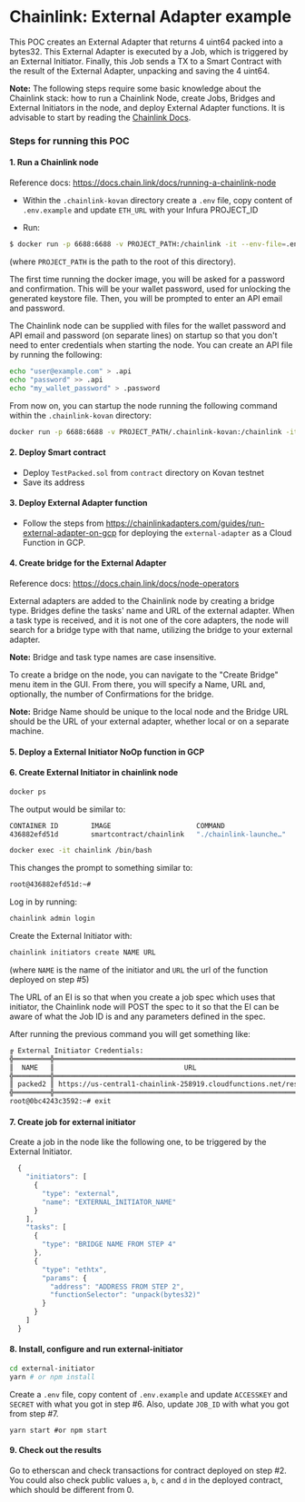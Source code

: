 # Chainlink: External Adapter example

This POC creates an External Adapter that returns 4 uint64 packed into a bytes32. This External Adapter is executed by a Job, which is triggered by an External Initiator. Finally, this Job sends a TX to a Smart Contract with the result of the External Adapter, unpacking and saving the 4 uint64.

**Note:** The following steps require some basic knowledge about the Chainlink stack: how to run a Chainlink Node, create Jobs, Bridges and External Initiators in the node, and deploy External Adapter functions. It is advisable to start by reading the [Chainlink Docs](https://docs.chain.link).

### Steps for running this POC

#### 1. Run a Chainlink node

  Reference docs: https://docs.chain.link/docs/running-a-chainlink-node

  - Within the `.chainlink-kovan` directory create a `.env` file, copy content of `.env.example` and update `ETH_URL` with your Infura PROJECT_ID

  - Run:
  ```bash
  $ docker run -p 6688:6688 -v PROJECT_PATH:/chainlink -it --env-file=.env smartcontract/chainlink local n
  ```
  (where `PROJECT_PATH` is the path to the root of this directory).

  The first time running the docker image, you will be asked for a password and confirmation. This will be your wallet password, used for unlocking the generated keystore file. Then, you will be prompted to enter an API email and password.

  The Chainlink node can be supplied with files for the wallet password and API email and password (on separate lines) on startup so that you don't need to enter credentials when starting the node. You can create an API file by running the following:

  ```bash
  echo "user@example.com" > .api
  echo "password" >> .api
  echo "my_wallet_password" > .password
  ```

  From now on, you can startup the node running the following command within the `.chainlink-kovan` directory:

  ```bash
  docker run -p 6688:6688 -v PROJECT_PATH/.chainlink-kovan:/chainlink -it --env-file=.env smartcontract/chainlink local n -p /chainlink/.password -a /chainlink/.api
  ```

#### 2. Deploy Smart contract

  - Deploy `TestPacked.sol` from `contract` directory on Kovan testnet
  - Save its address

#### 3. Deploy External Adapter function

  - Follow the steps from https://chainlinkadapters.com/guides/run-external-adapter-on-gcp for deploying the `external-adapter` as a Cloud Function in GCP.

#### 4. Create bridge for the External Adapter

  Reference docs: https://docs.chain.link/docs/node-operators

  External adapters are added to the Chainlink node by creating a bridge type. Bridges define the tasks' name and URL of the external adapter. When a task type is received, and it is not one of the core adapters, the node will search for a bridge type with that name, utilizing the bridge to your external adapter.

  **Note:** Bridge and task type names are case insensitive.

  To create a bridge on the node, you can navigate to the "Create Bridge" menu item in the GUI. From there, you will specify a Name, URL and, optionally, the number of Confirmations for the bridge.

  **Note:** Bridge Name should be unique to the local node and the Bridge URL should be the URL of your external adapter, whether local or on a separate machine.

#### 5. Deploy a External Initiator NoOp function in GCP

#### 6. Create External Initiator in chainlink node

  ```bash
  docker ps
  ```

  The output would be similar to:

  ```bash
  CONTAINER ID        IMAGE                     COMMAND                  CREATED             STATUS              PORTS                              NAMES
  436882efd51d        smartcontract/chainlink   "./chainlink-launche…"   33 minutes ago      Up 21 minutes       6688/tcp, 0.0.0.0:6688->6688/tcp   chainlink
  ```

  ```bash
  docker exec -it chainlink /bin/bash
  ```

  This changes the prompt to something similar to:

  ```bash
  root@436882efd51d:~#
  ```

  Log in by running:

  ```bash
  chainlink admin login
  ```

  Create the External Initiator with:

  ```bash
  chainlink initiators create NAME URL
  ```

  (where `NAME` is the name of the initiator and `URL` the url of the function deployed on step #5)

  The URL of an EI is so that when you create a job spec which uses that initiator, the Chainlink node will POST the spec to it so that the EI can be aware of what the Job ID is and any parameters defined in the spec.

  After running the previous command you will get something like:

  ```bash
  ╔ External Initiator Credentials:
  ╬═════════╬════════════════════════════════════════════════════════════════════╬══════════════════════════════════╬══════════════════════════════════════════════════════════════════╬══════════════════════════════════════════════════════════════════╬══════════════════════════════════════════════════════════════════╬
  ║  NAME   ║                                URL                                 ║            ACCESSKEY             ║                              SECRET                              ║                          OUTGOINGTOKEN                           ║                          OUTGOINGSECRET                          ║
  ╬═════════╬════════════════════════════════════════════════════════════════════╬══════════════════════════════════╬══════════════════════════════════════════════════════════════════╬══════════════════════════════════════════════════════════════════╬══════════════════════════════════════════════════════════════════╬
  ║ packed2 ║ https://us-central1-chainlink-258919.cloudfunctions.net/responseEI ║ 4dde7ecc776948d885f488781b5d6f3e ║ 2D8YR3qMJlMKQAn15dlHM0yht40RbxwHLdN+t0cCVHQPHw6PvoIih2uMde7SwBrW ║ DGCLy/htolu7+DgUL9fTh8mowu7DyPd6wyH6Pn1OSzPq17mOSEj4tg8x/5onp31j ║ iIb8rflQLB56tkBiKU9VusxWSBwtW1tm7bwy/RfJlrlZKnxhAkquykcr8o/57WYr ║
  ╬═════════╬════════════════════════════════════════════════════════════════════╬══════════════════════════════════╬══════════════════════════════════════════════════════════════════╬══════════════════════════════════════════════════════════════════╬══════════════════════════════════════════════════════════════════╬
  root@0bc4243c3592:~# exit
  ```

#### 7. Create job for external initiator

Create a job in the node like the following one, to be triggered by the External Initiator.

```javascript
  {
    "initiators": [
      {
        "type": "external",
        "name": "EXTERNAL_INITIATOR_NAME"
      }
    ],
    "tasks": [
      {
        "type": "BRIDGE NAME FROM STEP 4"
      },
      {
        "type": "ethtx",
        "params": {
          "address": "ADDRESS FROM STEP 2",
          "functionSelector": "unpack(bytes32)"
        }
      }
    ]
  }
```

#### 8. Install, configure and run external-initiator

```bash
cd external-initiator
yarn # or npm install
```
Create a `.env` file, copy content of `.env.example` and update `ACCESSKEY` and `SECRET` with what you got in step #6. Also, update `JOB_ID` with what you got from step #7.
```
yarn start #or npm start
```

#### 9. Check out the results

Go to etherscan and check transactions for contract deployed on step #2. You could also check public values `a`, `b`, `c` and `d` in the deployed contract, which should be different from 0.
